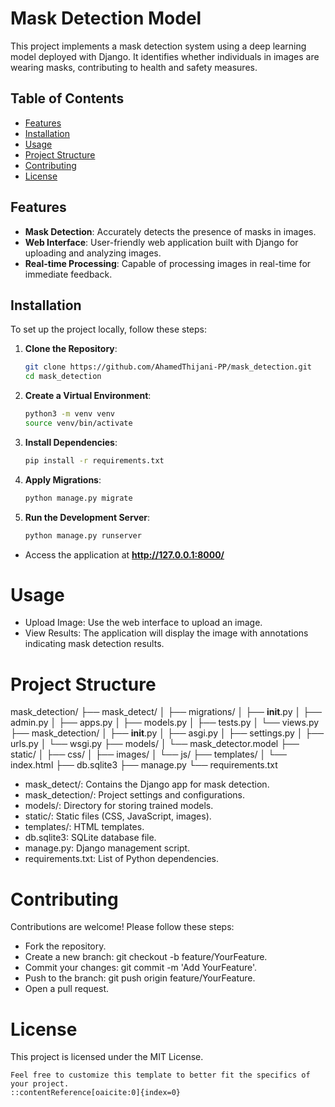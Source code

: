 # Mask Detection Model

This project implements a mask detection system using a deep learning model deployed with Django. It identifies whether individuals in images are wearing masks, contributing to health and safety measures.

## Table of Contents

- [Features](#features)
- [Installation](#installation)
- [Usage](#usage)
- [Project Structure](#project-structure)
- [Contributing](#contributing)
- [License](#license)

## Features

- **Mask Detection**: Accurately detects the presence of masks in images.
- **Web Interface**: User-friendly web application built with Django for uploading and analyzing images.
- **Real-time Processing**: Capable of processing images in real-time for immediate feedback.

## Installation

To set up the project locally, follow these steps:

1. **Clone the Repository**:

   ```bash
   git clone https://github.com/AhamedThijani-PP/mask_detection.git
   cd mask_detection
   
2. **Create a Virtual Environment**:

   ```bash
   python3 -m venv venv
   source venv/bin/activate

3. **Install Dependencies**:

   ```bash
   pip install -r requirements.txt

4. **Apply Migrations**:

   ```bash
   python manage.py migrate

5. **Run the Development Server**:

   ```bash
   python manage.py runserver

- Access the application at **http://127.0.0.1:8000/**

# Usage
- Upload Image: Use the web interface to upload an image.
- View Results: The application will display the image with annotations indicating mask detection results.

# Project Structure

mask_detection/
├── mask_detect/
│   ├── migrations/
│   ├── __init__.py
│   ├── admin.py
│   ├── apps.py
│   ├── models.py
│   ├── tests.py
│   └── views.py
├── mask_detection/
│   ├── __init__.py
│   ├── asgi.py
│   ├── settings.py
│   ├── urls.py
│   └── wsgi.py
├── models/
│   └── mask_detector.model
├── static/
│   ├── css/
│   ├── images/
│   └── js/
├── templates/
│   └── index.html
├── db.sqlite3
├── manage.py
└── requirements.txt

- mask_detect/: Contains the Django app for mask detection.
- mask_detection/: Project settings and configurations.
- models/: Directory for storing trained models.
- static/: Static files (CSS, JavaScript, images).
- templates/: HTML templates.
- db.sqlite3: SQLite database file.
- manage.py: Django management script.
- requirements.txt: List of Python dependencies.

# Contributing

Contributions are welcome! Please follow these steps:

- Fork the repository.
- Create a new branch: git checkout -b feature/YourFeature.
- Commit your changes: git commit -m 'Add YourFeature'.
- Push to the branch: git push origin feature/YourFeature.
- Open a pull request.

# License

This project is licensed under the MIT License.

```pgsql
Feel free to customize this template to better fit the specifics of your project.
::contentReference[oaicite:0]{index=0}
